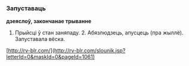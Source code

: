 ### Запуставаць
**дзеяслоў, закончанае трыванне**

1. Прыйсці ў стан заняпаду. 2. Абязлюдзець, апусцець (пра жыллё). Запуставала вёска.

<a rel="author">[http://rv-blr.com/](http://rv-blr.com/slounik.jsp?letterId=0&maskId=0&pageId=1061)</a>
